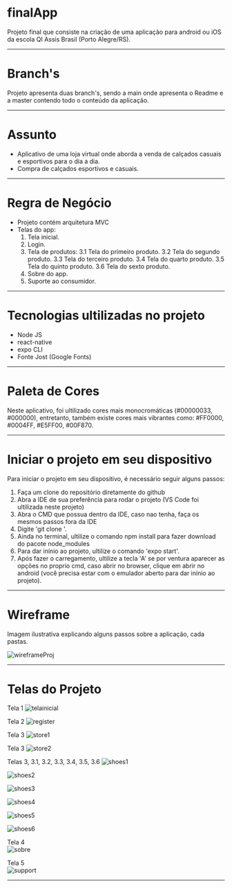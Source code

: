 # finalApp
Projeto final que consiste na criação de uma aplicação para android ou iOS da escola QI Assis Brasil (Porto Alegre/RS).

___________________________________________________________________________________________________________
# Branch's
Projeto apresenta duas branch's, sendo a main onde apresenta o Readme e a master contendo todo o conteúdo da aplicação.
___________________________________________________________________________________________________________
# Assunto
- Aplicativo de uma loja virtual onde aborda a venda de calçados casuais e esportivos para o dia a dia.
- Compra de calçados esportivos e casuais.

___________________________________________________________________________________________________________
# Regra de Negócio
- Projeto contém arquitetura MVC
- Telas do app:
  1. Tela inicial.
  2. Login.
  3. Tela de produtos:
  3.1 Tela do primeiro produto.
  3.2 Tela do segundo produto.
  3.3 Tela do terceiro produto.
  3.4 Tela do quarto produto.
  3.5 Tela do quinto produto.
  3.6 Tela do sexto produto.
  4. Sobre do app.
  5. Suporte ao consumidor.
  
___________________________________________________________________________________________________________
# Tecnologias ultilizadas no projeto
- Node JS
- react-native
- expo CLI
- Fonte Jost (Google Fonts)

___________________________________________________________________________________________________________
# Paleta de Cores
Neste aplicativo, foi ultilizado cores mais monocromáticas (#00000033, #000000), entretanto,
também existe cores mais vibrantes como: #FF0000, #0004FF, #E5FF00, #00F870. 

___________________________________________________________________________________________________________
# Iniciar o projeto em seu dispositivo
Para iniciar o projeto em seu dispositivo, é necessário seguir alguns passos:
1. Faça um clone do repositório diretamente do github
2. Abra a IDE de sua preferência para rodar o projeto (VS Code foi ultilizada neste projeto)
3. Abra o CMD que possua dentro da IDE, caso nao tenha, faça os mesmos passos fora da IDE
4. Digite 'git clone <URL do projeto que deseja clonar>'.
5. Ainda no terminal, ultilize o comando npm install para fazer download do pacote node_modules
6. Para dar inínio ao projeto, ultilize o comando 'expo start'.
7. Após fazer o carregamento, ultilize a tecla 'A' se por ventura aparecer as opções no proprio cmd, caso abrir no browser, clique em abrir no android (você precisa estar com o emulador aberto para dar inínio ao projeto).

___________________________________________________________________________________________________________
# Wireframe
Imagem ilustrativa explicando alguns passos sobre a aplicação, cada pastas.

![wireframeProj](https://user-images.githubusercontent.com/89614037/158916597-8b3769e0-e552-4a46-9696-a46dc6ddec99.jpeg)

___________________________________________________________________________________________________________
# Telas do Projeto
Tela 1
![telainicial](https://user-images.githubusercontent.com/89614037/160629207-47438683-bdc2-4379-896c-09a8ece5b548.png)

Tela 2 
![register](https://user-images.githubusercontent.com/89614037/160629297-3db2c871-cbd0-418f-ac6e-b9d223710db2.png)

Tela 3
![store1](https://user-images.githubusercontent.com/89614037/160629444-e28f9859-281f-4359-8958-2832da6b2b29.png)

Tela 3 
![store2](https://user-images.githubusercontent.com/89614037/160629540-dd8a2462-9d1c-4c09-bef6-600eb8995299.png)

Telas 3, 3.1, 3.2, 3.3, 3.4, 3.5, 3.6 
![shoes1](https://user-images.githubusercontent.com/89614037/160629699-2adcbff4-cadc-4cd0-8280-91600be66088.png)

![shoes2](https://user-images.githubusercontent.com/89614037/160630256-9df6bf63-3ad0-41ea-9d61-899e5ef7e412.png)

![shoes3](https://user-images.githubusercontent.com/89614037/160630279-dac4ee89-9cda-4344-b046-fe22a8f854c8.png)

![shoes4](https://user-images.githubusercontent.com/89614037/160630299-4200cf7c-13bc-4aa1-938c-af6c3868dfe6.png)

![shoes5](https://user-images.githubusercontent.com/89614037/160630328-cbf68af6-9d1c-40ce-a78a-8ca4efc3c237.png)

![shoes6](https://user-images.githubusercontent.com/89614037/160630369-f362bd92-6ebc-4bb0-a5b3-b01523da5b41.png)  

Tela 4  
![sobre](https://user-images.githubusercontent.com/89614037/160630573-4cff250f-4db9-4710-87cd-f02904b783f7.png)

Tela 5  
![support](https://user-images.githubusercontent.com/89614037/160630663-a10bba9a-f51a-4b57-89c8-0e144239d931.png)
  
________________________________________________________________________________________________________
  
